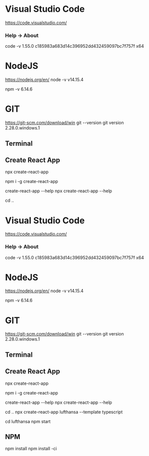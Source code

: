 
# Visual Studio Code 
https://code.visualstudio.com/
### Help -> About
code -v 
1.55.0
c185983a683d14c396952dd432459097bc7f757f
x64

# NodeJS
https://nodejs.org/en/
node -v
v14.15.4

npm -v
6.14.6

# GIT
https://git-scm.com/download/win
git --version
git version 2.28.0.windows.1

## Terminal

## Create React App
npx create-react-app 

npm i -g create-react-app 

create-react-app --help
npx create-react-app --help

cd ..
# Visual Studio Code 
https://code.visualstudio.com/
### Help -> About
code -v 
1.55.0
c185983a683d14c396952dd432459097bc7f757f
x64

# NodeJS
https://nodejs.org/en/
node -v
v14.15.4

npm -v
6.14.6

# GIT
https://git-scm.com/download/win
git --version
git version 2.28.0.windows.1

## Terminal

## Create React App
npx create-react-app 

npm i -g create-react-app 

create-react-app --help
npx create-react-app --help

cd ..
npx create-react-app lufthansa --template typescript 

cd lufthansa
npm start 


## NPM
npm install
npm install -ci 


